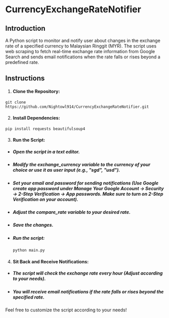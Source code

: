 # CurrencyExchangeRateNotifier

## Introduction
A Python script to monitor and notify user about changes in the exchange rate of a specified currency to Malaysian Ringgit (MYR). The script uses web scraping to fetch real-time exchange rate information from Google Search and sends email notifications when the rate falls or rises beyond a predefined rate.

## Instructions
1. #### Clone the Repository:
```
git clone https://github.com/Nightowl914/CurrencyExchangeRateNotifier.git
```

2. #### Install Dependencies:
```
pip install requests beautifulsoup4
```

3. #### Run the Script:
- ##### Open the script in a text editor.
- ##### Modify the exchange_currency variable to the currency of your choice or use it as user input (e.g., "sgd", "usd").
- ##### Set your email and password for sending notifications (Use Google create app password under Manage Your Google Account -> Security -> 2-Step Verification -> App passwords. Make sure to turn on 2-Step Verification on your account). 
- ##### Adjust the compare_rate variable to your desired rate.
- ##### Save the changes.
- ##### Run the script:
  ```
  python main.py
  ```

4. #### Sit Back and Receive Notifications:
- ##### The script will check the exchange rate every hour (Adjust according to your needs). 
- ##### You will receive email notifications if the rate falls or rises beyond the specified rate.

Feel free to customize the script according to your needs!
